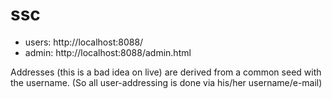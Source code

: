 # ssc

- users: http://localhost:8088/
- admin: http://localhost:8088/admin.html

Addresses (this is a bad idea on live) are derived from a common seed with the username. (So all user-addressing is done via his/her username/e-mail)
